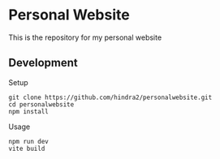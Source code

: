 # Personal Website

This is the repository for my personal website

## Development
Setup
```
git clone https://github.com/hindra2/personalwebsite.git
cd personalwebsite
npm install
```

Usage
```
npm run dev
vite build
```
